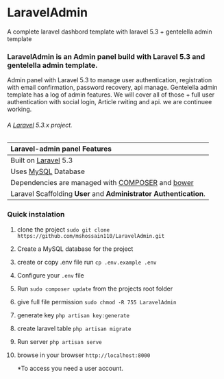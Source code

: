# LaravelAdmin
A complete laravel dashbord template with laravel 5.3 + gentelella admin template


### LaravelAdmin is an Admin panel build with Laravel 5.3 and  gentelella admin template.

Admin panel with Laravel 5.3 to manage user authentication, registration with email confirmation,  password recovery, api manage. Gentelella admin template has a log of admin features. We will cover all of those + full user authentication with social login, Article rwiting and api. we are continuee working. 

###### A [Laravel](http://laravel.com/) 5.3.x project.
| Laravel-admin panel Features  |
| :------------ |
|Built on [Laravel](http://laravel.com/) 5.3|
|Uses [MySQL](https://github.com/mysql) Database|
|Dependencies are managed with [COMPOSER](https://getcomposer.org/) and [bower](https://bower.io/)|
|Laravel Scaffolding **User** and **Administrator Authentication**.|


### Quick instalation

1. clone the project `sudo git clone https://github.com/mshossain110/LaravelAdmin.git`
2. Create a MySQL database for the project
3. create or copy .env file run `cp .env.example .env`
4. Configure your `.env` file 
5. Run `sudo composer update` from the projects root folder
6. give full file permission `sudo chmod -R 755 LaravelAdmin`
7. generate key `php artisan key:generate`
8. create laravel table `php artisan migrate`
9. Run server `php artisan serve`
10. browse in your browser `http://localhost:8000`

	*To access you need a user account.


